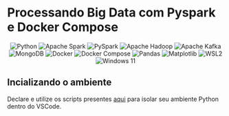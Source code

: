 
# Processando Big Data com Pyspark e Docker Compose
<p align="center">
  <!-- linguagem -->
  <img alt="Python" src="https://img.shields.io/badge/Python-3.10%2B-3776AB?logo=python&logoColor=white"/>
  <!-- frameworks -->
  <img alt="Apache Spark" src="https://img.shields.io/badge/Apache%20Spark-3.x-E25A1C?logo=apache-spark&logoColor=white"/>
  <img alt="PySpark" src="https://img.shields.io/badge/PySpark-%F0%9F%92%A1-orange"/>
  <img alt="Apache Hadoop" src="https://img.shields.io/badge/Apache%20Hadoop-2.7.x-66CCFF?logo=apache&logoColor=white"/>
  <img alt="Apache Kafka" src="https://img.shields.io/badge/Apache%20Kafka-3.x-231F20?logo=apache-kafka&logoColor=white"/>
  <img alt="MongoDB" src="https://img.shields.io/badge/MongoDB-6.x-47A248?logo=mongodb&logoColor=white"/>
  <!-- contêiner -->
  <img alt="Docker" src="https://img.shields.io/badge/Docker-%231428?logo=docker&logoColor=white"/>
  <img alt="Docker Compose" src="https://img.shields.io/badge/Docker%20Compose-1.29%2B-384d54?logo=docker&logoColor=white"/>
  <!-- análise -->
  <img alt="Pandas" src="https://img.shields.io/badge/Pandas-2.x-150458?logo=pandas&logoColor=white"/>
  <img alt="Matplotlib" src="https://img.shields.io/badge/Matplotlib-3.x-11557C?logo=plotly&logoColor=white"/>
  <!-- SO / ambiente -->
  <img alt="WSL2" src="https://img.shields.io/badge/WSL2-Ubuntu%2022.04-orange?logo=ubuntu&logoColor=white"/>
  <img alt="Windows 11" src="https://img.shields.io/badge/Windows 11-0078D6?logo=windows11&logoColor=white"/>
</p>

## Incializando o ambiente

Declare e utilize os scripts presentes [aqui](https://github.com/vitorklock/TMDB5000/blob/main/README.md) para isolar seu ambiente Python dentro do VSCode.